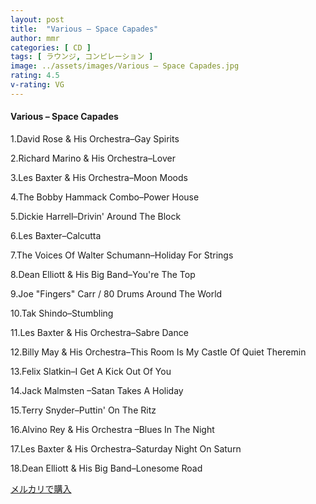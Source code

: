 ```yaml
---
layout: post
title:  "Various – Space Capades"
author: mmr
categories: [ CD ]
tags: [ ラウンジ, コンピレーション ]
image: ../assets/images/Various – Space Capades.jpg
rating: 4.5
v-rating: VG
---
```


#### Various – Space Capades

1.David Rose & His Orchestra–Gay Spirits

2.Richard Marino & His Orchestra–Lover

3.Les Baxter & His Orchestra–Moon Moods

4.The Bobby Hammack Combo–Power House

5.Dickie Harrell–Drivin' Around The Block

6.Les Baxter–Calcutta

7.The Voices Of Walter Schumann–Holiday For Strings

8.Dean Elliott & His Big Band–You're The Top

9.Joe "Fingers" Carr / 80 Drums Around The World

10.Tak Shindo–Stumbling

11.Les Baxter & His Orchestra–Sabre Dance

12.Billy May & His Orchestra–This Room Is My Castle Of Quiet Theremin 

13.Felix Slatkin–I Get A Kick Out Of You

14.Jack Malmsten –Satan Takes A Holiday

15.Terry Snyder–Puttin' On The Ritz

16.Alvino Rey & His Orchestra –Blues In The Night

17.Les Baxter & His Orchestra–Saturday Night On Saturn

18.Dean Elliott & His Big Band–Lonesome Road

[メルカリで購入](https://jp.mercari.com/item/m53410507614)
